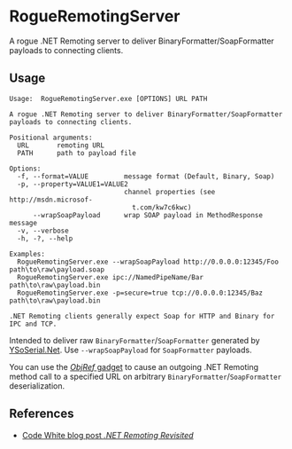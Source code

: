# RogueRemotingServer

A rogue .NET Remoting server to deliver BinaryFormatter/SoapFormatter payloads to connecting clients.


## Usage

```
Usage:  RogueRemotingServer.exe [OPTIONS] URL PATH

A rogue .NET Remoting server to deliver BinaryFormatter/SoapFormatter payloads to connecting clients.

Positional arguments:
  URL       remoting URL
  PATH      path to payload file

Options:
  -f, --format=VALUE         message format (Default, Binary, Soap)
  -p, --property=VALUE1=VALUE2
                             channel properties (see http://msdn.microsof-
                               t.com/kw7c6kwc)
      --wrapSoapPayload      wrap SOAP payload in MethodResponse message
  -v, --verbose
  -h, -?, --help

Examples:
  RogueRemotingServer.exe --wrapSoapPayload http://0.0.0.0:12345/Foo path\to\raw\payload.soap
  RogueRemotingServer.exe ipc://NamedPipeName/Bar path\to\raw\payload.bin
  RogueRemotingServer.exe -p=secure=true tcp://0.0.0.0:12345/Baz path\to\raw\payload.bin

.NET Remoting clients generally expect Soap for HTTP and Binary for IPC and TCP.
```

Intended to deliver raw `BinaryFormatter`/`SoapFormatter` generated by [YSoSerial.Net](https://github.com/pwntester/ysoserial.net). Use `--wrapSoapPayload` for `SoapFormatter` payloads.

You can use the [*ObjRef* gadget](https://github.com/pwntester/ysoserial.net/pull/115) to cause an outgoing .NET Remoting method call to a specified URL on arbitrary `BinaryFormatter`/`SoapFormatter` deserialization.


## References

* [Code White blog post *.NET Remoting Revisited*](https://codewhitesec.blogspot.com/2022/01/dotnet-remoting-revisited.html)

